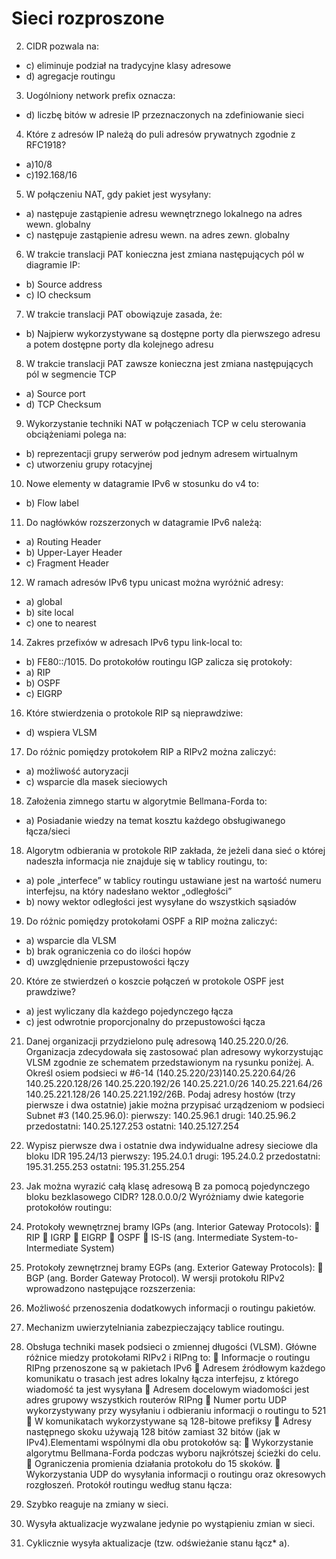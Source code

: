 # Sieci rozproszone

2. CIDR pozwala na:
  
* c) eliminuje podział na tradycyjne klasy adresowe
* d) agregacje routingu

3. Uogólniony network prefix oznacza:
* d) liczbę bitów w adresie IP przeznaczonych na zdefiniowanie sieci

4. Które z adresów IP należą do puli adresów prywatnych zgodnie z RFC1918?
* a)10/8
* c)192.168/16

5. W połączeniu NAT, gdy pakiet jest wysyłany:
* a) następuje zastąpienie adresu wewnętrznego lokalnego na adres wewn. globalny
* c) następuje zastąpienie adresu wewn. na adres zewn. globalny

6. W trakcie translacji PAT konieczna jest zmiana następujących pól w diagramie IP:
* b) Source address
* c) IO checksum

7. W trakcie translacji PAT obowiązuje zasada, że:
* b) Najpierw wykorzystywane są dostępne porty dla pierwszego adresu a potem dostępne
porty dla kolejnego adresu

8. W trakcie translacji PAT zawsze konieczna jest zmiana następujących pól w
segmencie TCP
* a) Source port
* d) TCP Checksum

9. Wykorzystanie techniki NAT w połączeniach TCP w celu sterowania obciążeniami
polega na:
* b) reprezentacji grupy serwerów pod jednym adresem wirtualnym
* c) utworzeniu grupy rotacyjnej

10. Nowe elementy w datagramie IPv6 w stosunku do v4 to:
* b) Flow label

11. Do nagłówków rozszerzonych w datagramie IPv6 należą:
* a) Routing Header
* b) Upper-Layer Header
* c) Fragment Header

12. W ramach adresów IPv6 typu unicast można wyróżnić adresy:
* a) global
* b) site local
* c) one to nearest

14. Zakres przefixów w adresach IPv6 typu link-local to:
* b) FE80::/1015. Do protokołów routingu IGP zalicza się protokoły:
* a) RIP
* b) OSPF
* c) EIGRP

16. Które stwierdzenia o protokole RIP są nieprawdziwe:
* d) wspiera VLSM
17. Do różnic pomiędzy protokołem RIP a RIPv2 można zaliczyć:
* a) możliwość autoryzacji
* c) wsparcie dla masek sieciowych

18. Założenia zimnego startu w algorytmie Bellmana-Forda to:
* a) Posiadanie wiedzy na temat kosztu każdego obsługiwanego łącza/sieci

18. Algorytm odbierania w protokole RIP zakłada, że jeżeli dana sieć o której nadeszła
informacja nie znajduje się w tablicy routingu, to:
* a) pole „interfece” w tablicy routingu ustawiane jest na wartość numeru interfejsu, na który
nadesłano wektor „odległości”
* b) nowy wektor odległości jest wysyłane do wszystkich sąsiadów

19. Do różnic pomiędzy protokołami OSPF a RIP można zaliczyć:
* a) wsparcie dla VLSM
* b) brak ograniczenia co do ilości hopów
* d) uwzględnienie przepustowości łączy

20. Które ze stwierdzeń o koszcie połączeń w protokole OSPF jest prawdziwe?
* a) jest wyliczany dla każdego pojedynczego łącza
* c) jest odwrotnie proporcjonalny do przepustowości łącza

21. Danej organizacji przydzielono pulę adresową 140.25.220.0/26. Organizacja
zdecydowała się zastosować plan adresowy wykorzystując VLSM zgodnie ze schematem
przedstawionym na rysunku poniżej.
A. Określ osiem podsieci w #6-14 (140.25.220/23)140.25.220.64/26
140.25.220.128/26
140.25.220.192/26
140.25.221.0/26
140.25.221.64/26
140.25.221.128/26
140.25.221.192/26B. Podaj adresy hostów (trzy pierwsze i dwa ostatnie) jakie można przypisać
urządzeniom w podsieci Subnet #3 (140.25.96.0):
pierwszy: 140.25.96.1
drugi: 140.25.96.2
przedostatni: 140.25.127.253
ostatni: 140.25.127.254

22. Wypisz pierwsze dwa i ostatnie dwa indywidualne adresy sieciowe dla bloku IDR
195.24/13
pierwszy: 195.24.0.1
drugi: 195.24.0.2
przedostatni: 195.31.255.253
ostatni: 195.31.255.254

23. Jak można wyrazić całą klasę adresową B za pomocą pojedynczego bloku
bezklasowego CIDR?
128.0.0.0/2
Wyróżniamy dwie kategorie protokołów routingu:
1. Protokoły wewnętrznej bramy IGPs (ang. Interior Gateway Protocols):
 RIP
 IGRP
 EIGRP
 OSPF
 IS-IS (ang. Intermediate System-to-Intermediate System)
2. Protokoły zewnętrznej bramy EGPs (ang. Exterior Gateway Protocols):
 BGP (ang. Border Gateway Protocol).
W wersji protokołu RIPv2 wprowadzono następujące rozszerzenia:
1. Możliwość przenoszenia dodatkowych informacji o routingu pakietów.
2. Mechanizm uwierzytelniania zabezpieczający tablice routingu.
3. Obsługa techniki masek podsieci o zmiennej długości (VLSM).
Główne różnice miedzy protokołami RIPv2 i RIPng to:
 Informacje o routingu RIPng przenoszone są w pakietach IPv6
 Adresem źródłowym każdego komunikatu o trasach jest adres lokalny łącza
interfejsu, z którego wiadomość ta jest wysyłana
 Adresem docelowym wiadomości jest adres grupowy wszystkich routerów
RIPng
 Numer portu UDP wykorzystywany przy wysyłaniu i odbieraniu informacji o
routingu to 521
 W komunikatach wykorzystywane są 128-bitowe prefiksy
 Adresy następnego skoku używają 128 bitów zamiast 32 bitów (jak w IPv4).Elementami wspólnymi dla obu protokołów są:
 Wykorzystanie algorytmu Bellmana-Forda podczas wyboru najkrótszej ścieżki
do celu.
 Ograniczenia promienia działania protokołu do 15 skoków.
 Wykorzystania UDP do wysyłania informacji o routingu oraz okresowych
rozgłoszeń.
Protokół routingu według stanu łącza:
1. Szybko reaguje na zmiany w sieci.
2. Wysyła aktualizacje wyzwalane jedynie po wystąpieniu zmian w sieci.
3. Cyklicznie wysyła aktualizacje (tzw. odświeżanie stanu łącz* a).
